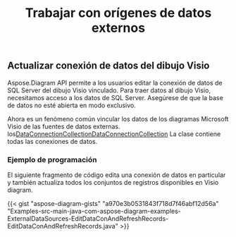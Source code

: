 ﻿---
title: Trabajar con orígenes de datos externos
type: docs
weight: 190
url: /es/java/working-with-external-data-sources/
---
## **Actualizar conexión de datos del dibujo Visio**
Aspose.Diagram API permite a los usuarios editar la conexión de datos de SQL Server del dibujo Visio vinculado. Para traer datos al dibujo Visio, necesitamos acceso a los datos de SQL Server. Asegúrese de que la base de datos no esté abierta en modo exclusivo.

 Ahora es un fenómeno común vincular los datos de los diagramas Microsoft Visio de las fuentes de datos externas. los[DataConnectionCollectionDataConnectionCollection](https://reference.aspose.com/diagram/java/com.aspose.diagram/dataconnectioncollection) La clase contiene todas las conexiones de datos.
### **Ejemplo de programación**
El siguiente fragmento de código edita una conexión de datos en particular y también actualiza todos los conjuntos de registros disponibles en Visio diagram.

{{< gist "aspose-diagram-gists" "a970e3b0531843f718d7f46abf12d56a" "Examples-src-main-java-com-aspose-diagram-examples-ExternalDataSources-EditDataConAndRefreshRecords-EditDataConAndRefreshRecords.java" >}}
